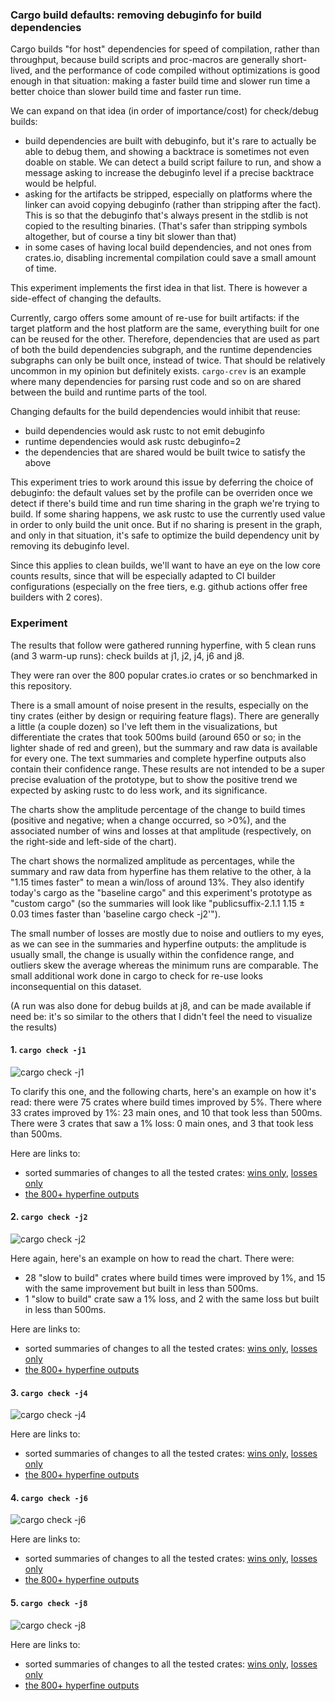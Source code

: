 ### Cargo build defaults: removing debuginfo for build dependencies

Cargo builds "for host" dependencies for speed of compilation, rather than throughput, because build scripts and proc-macros are generally short-lived, and the performance of code compiled without optimizations is good enough in that situation: making a faster build time and slower run time a better choice than slower build time and faster run time.

We can expand on that idea (in order of importance/cost) for check/debug builds:
- build dependencies are built with debuginfo, but it's rare to actually be able to debug them, and showing a backtrace is sometimes not even doable on stable. We can detect a build script failure to run, and show a message asking to increase the debuginfo level if a precise backtrace would be helpful.
- asking for the artifacts be stripped, especially on platforms where the linker can avoid copying debuginfo (rather than stripping after the fact). This is so that the debuginfo that's always present in the stdlib is not copied to the resulting binaries. (That's safer than stripping symbols altogether, but of course a tiny bit slower than that)
- in some cases of having local build dependencies, and not ones from crates.io, disabling incremental compilation could save a small amount of time.

This experiment implements the first idea in that list. There is however a side-effect of changing the defaults.

Currently, cargo offers some amount of re-use for built artifacts: if the target platform and the host platform are the same, everything built for one can be reused for the other. Therefore, dependencies that are used as part of both the build dependencies subgraph, and the runtime dependencies subgraphs can only be built once, instead of twice. That should be relatively uncommon in my opinion but definitely exists. `cargo-crev` is an example where many dependencies for parsing rust code and so on are shared between the build and runtime parts of the tool.

Changing defaults for the build dependencies would inhibit that reuse:
- build dependencies would ask rustc to not emit debuginfo
- runtime dependencies would ask rustc debuginfo=2
- the dependencies that are shared would be built twice to satisfy the above

This experiment tries to work around this issue by deferring the choice of debuginfo: the default values set by the profile can be overriden once we detect if there's build time and run time sharing in the graph we're trying to build. If some sharing happens, we ask rustc to use the currently used value in order to only build the unit once. But if no sharing is present in the graph, and only in that situation, it's safe to optimize the build dependency unit by removing its debuginfo level.

Since this applies to clean builds, we'll want to have an eye on the low core counts results, since that will be especially adapted to CI builder configurations (especially on the free tiers, e.g. github actions offer free builders with 2 cores).

### Experiment

The results that follow were gathered running hyperfine, with 5 clean runs (and 3 warm-up runs): check builds at j1, j2, j4, j6 and j8. 

They were ran over the 800 popular crates.io crates or so benchmarked in this repository.

There is a small amount of noise present in the results, especially on the tiny crates (either by design or requiring feature flags). There are generally a little (a couple dozen) so I've left them in the visualizations, but differentiate the crates that took 500ms build (around 650 or so; in the lighter shade of red and green), but the summary and raw data is available for every one. The text summaries and complete hyperfine outputs also contain their confidence range. These results are not intended to be a super precise evaluation of the prototype, but to show the positive trend we expected by asking rustc to do less work, and its significance.

The charts show the amplitude percentage of the change to build times (positive and negative; when a change occurred, so >0%), and the associated number of wins and losses at that amplitude (respectively, on the right-side and left-side of the chart).

The chart shows the normalized amplitude as percentages, while the summary and raw data from hyperfine has them relative to the other, à la "1.15 times faster" to mean a win/loss of around 13%. They also identify today's cargo as the "baseline cargo" and this experiment's prototype as "custom cargo" (so the summaries will look like "publicsuffix-2.1.1 1.15 ± 0.03 times faster than 'baseline cargo check -j2'").

The small number of losses are mostly due to noise and outliers to my eyes, as we can see in the summaries and hyperfine outputs: the amplitude is usually small, the change is usually within the confidence range, and outliers skew the average whereas the minimum runs are comparable. The small additional work done in cargo to check for re-use looks inconsequential on this dataset.

(A run was also done for debug builds at j8, and can be made available if need be: it's so similar to the others that I didn't feel the need to visualize the results)

#### 1. `cargo check -j1`

![cargo check -j1](./images/check-j1.png)

To clarify this one, and the following charts, here's an example on how it's read: there were 75 crates where build times improved by 5%. There where 33 crates improved by 1%: 23 main ones, and 10 that took less than 500ms. There were 3 crates that saw a 1% loss: 0 main ones, and 3 that took less than 500ms.

Here are links to:
- sorted summaries of changes to all the tested crates: [wins only](./summaries/summary-check-j1-wins-all.txt), [losses only](./summaries/summary-check-j1-losses-all.txt)
- [the 800+ hyperfine outputs](./summaries/hyperfine/check/j1/)

#### 2. `cargo check -j2`

![cargo check -j2](./images/check-j2.png)

Here again, here's an example on how to read the chart. There were:
- 28 "slow to build" crates where build times were improved by 1%, and 15 with the same improvement but built in less than 500ms.
- 1 "slow to build" crate saw a 1% loss, and 2 with the same loss but built in less than 500ms.

Here are links to:
- sorted summaries of changes to all the tested crates: [wins only](./summaries/summary-check-j2-wins-all.txt), [losses only](./summaries/summary-check-j2-losses-all.txt)
- [the 800+ hyperfine outputs](./summaries/hyperfine/check/j2/)

#### 3. `cargo check -j4`

![cargo check -j4](./images/check-j4.png)

Here are links to:
- sorted summaries of changes to all the tested crates: [wins only](./summaries/summary-check-j4-wins-all.txt), [losses only](./summaries/summary-check-j4-losses-all.txt)
- [the 800+ hyperfine outputs](./summaries/hyperfine/check/j4/)

#### 4. `cargo check -j6`

![cargo check -j6](./images/check-j6.png)

Here are links to:
- sorted summaries of changes to all the tested crates: [wins only](./summaries/summary-check-j6-wins-all.txt), [losses only](./summaries/summary-check-j6-losses-all.txt)
- [the 800+ hyperfine outputs](./summaries/hyperfine/check/j6/)

#### 5. `cargo check -j8`

![cargo check -j8](./images/check-j8.png)

Here are links to:
- sorted summaries of changes to all the tested crates: [wins only](./summaries/summary-check-j8-wins-all.txt), [losses only](./summaries/summary-check-j8-losses-all.txt)
- [the 800+ hyperfine outputs](./summaries/hyperfine/check/j8/)